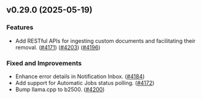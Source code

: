 ## v0.29.0 (2025-05-19)

### Features

* Add RESTful APIs for ingesting custom documents and facilitating their removal. ([#4171](https://github.com/TabbyML/tabby/pull/4171)) ([#4203](https://github.com/TabbyML/tabby/pull/4203)) ([#4196](https://github.com/TabbyML/tabby/pull/4196))

### Fixed and Improvements

* Enhance error details in Notification Inbox. ([#4184](https://github.com/TabbyML/tabby/pull/4184))
* Add support for Automatic Jobs status polling. ([#4172](https://github.com/TabbyML/tabby/pull/4172))
* Bump llama.cpp to b2500. ([#4200](https://github.com/TabbyML/tabby/pull/4200))
